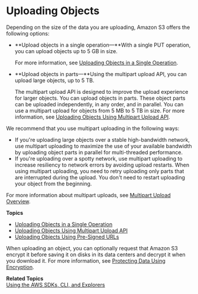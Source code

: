 # Uploading Objects<a name="UploadingObjects"></a>

 Depending on the size of the data you are uploading, Amazon S3 offers the following options: 
+ **Upload objects in a single operation—**With a single PUT operation, you can upload objects up to 5 GB in size\. 

  For more information, see [Uploading Objects in a Single Operation](UploadInSingleOp.md)\.
+ **Upload objects in parts—**Using the multipart upload API, you can upload large objects, up to 5 TB\. 

  The multipart upload API is designed to improve the upload experience for larger objects\. You can upload objects in parts\. These object parts can be uploaded independently, in any order, and in parallel\. You can use a multipart upload for objects from 5 MB to 5 TB in size\. For more information, see [Uploading Objects Using Multipart Upload API](uploadobjusingmpu.md)\.

We recommend that you use multipart uploading in the following ways:
+ If you're uploading large objects over a stable high\-bandwidth network, use multipart uploading to maximize the use of your available bandwidth by uploading object parts in parallel for multi\-threaded performance\.
+ If you're uploading over a spotty network, use multipart uploading to increase resiliency to network errors by avoiding upload restarts\. When using multipart uploading, you need to retry uploading only parts that are interrupted during the upload\. You don't need to restart uploading your object from the beginning\.

For more information about multipart uploads, see [Multipart Upload Overview](mpuoverview.md)\.

**Topics**
+ [Uploading Objects in a Single Operation](UploadInSingleOp.md)
+ [Uploading Objects Using Multipart Upload API](uploadobjusingmpu.md)
+ [Uploading Objects Using Pre\-Signed URLs](PresignedUrlUploadObject.md)

When uploading an object, you can optionally request that Amazon S3 encrypt it before saving it on disks in its data centers and decrypt it when you download it\. For more information, see [Protecting Data Using Encryption](UsingEncryption.md)\. 

**Related Topics**  
[Using the AWS SDKs, CLI, and Explorers](UsingAWSSDK.md)